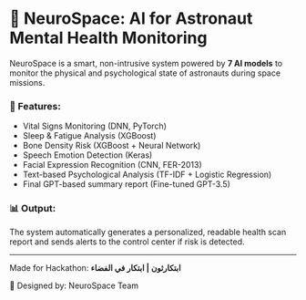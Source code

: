 # 🧠 NeuroSpace: AI for Astronaut Mental Health Monitoring

NeuroSpace is a smart, non-intrusive system powered by **7 AI models** to monitor the physical and psychological state of astronauts during space missions.

### 🌌 Features:
- Vital Signs Monitoring (DNN, PyTorch)
- Sleep & Fatigue Analysis (XGBoost)
- Bone Density Risk (XGBoost + Neural Network)
- Speech Emotion Detection (Keras)
- Facial Expression Recognition (CNN, FER-2013)
- Text-based Psychological Analysis (TF-IDF + Logistic Regression)
- Final GPT-based summary report (Fine-tuned GPT-3.5)

### 📊 Output:
The system automatically generates a personalized, readable health scan report and sends alerts to the control center if risk is detected.

---

Made for Hackathon: **ابتكارثون | ابتكار في الفضاء**

🚀 Designed by: NeuroSpace Team
